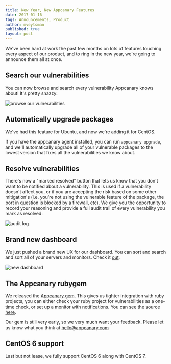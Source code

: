 ```yaml
---
title: New Year, New Appcanary Features
date: 2017-01-16
tags: Announcements, Product
author: mveytsman
published: true
layout: post
---
```


We've been hard at work the past few months on lots of features touching every aspect of our product, and to ring in the new year, we're going to announce them all at once.

## Search our vulnerabilities

You can now browse and search every vulnerability Appcanary knows about! It's pretty snazzy:

![browse our vulnerabilities](vuln_browse.png)

## Automatically upgrade packages

We've had this feature for Ubuntu, and now we're adding it for CentOS.

If you have the appcanary agent installed, you can run `appcanary upgrade`, and
we'll automatically upgrade all of your vulnerable packages to the lowest
version that fixes all the vulnerabilities we know about.

## Resolve vulnerabilities

There's now a "marked resolved" button that lets us know that you don't want to be notified about a vulnerability. This is used if a vulnerability doesn't affect you, or if you are accepting the risk based on some other mitigation's (i.e. you're not using the vulnerable feature of the package, the port in question is blocked by a firewall, etc). We give you the opportunity to record your reasoning and provide a full audit trail of every vulnerability you mark as resolved:

![audit log](audit_log.png)

## Brand new dashboard

We just pushed a brand new UX for our dashboard. You can sort and search and sort all of your servers and monitors. Check it [out](https://appcanary.com/dashboard).

![new dashboard](new_dashboard.png)

## The Appcanary rubygem

We released the [Appcanary gem](https://rubygems.org/gems/appcanary). This gives us tighter integration with ruby projects, you can either check your ruby project for vulnerabilities as a one-time check, or set up a monitor with notifications. You can see the source [here](https://github.com/appcanary/appcanary.rb).

Our gem is still very early, so we very much want your feedback. Please let us know what you think at [hello@appcanary.com](mailto:hello@appcanary.com)

## CentOS 6 support

Last but not lease, we fully support CentOS 6 along with CentOS 7.

